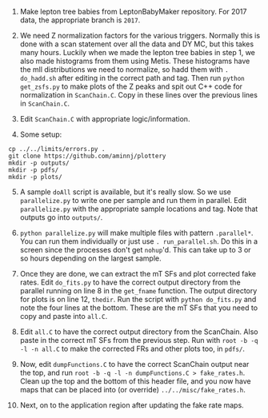 1. Make lepton tree babies from LeptonBabyMaker repository. For 2017 data, the appropriate branch is `2017`.

2. We need Z normalization factors for the various triggers. Normally this is done with a scan statement over all the data
and DY MC, but this takes many hours. Luckily when we made the lepton tree babies in step 1, we also made histograms from them using
Metis. These histograms have the mll distributions we need to normalize, so hadd them with `. do_hadd.sh` after editing in the correct path
and tag. Then run `python get_zsfs.py` to make plots of the Z peaks and spit out C++ code for normalization in `ScanChain.C`. Copy in these lines
over the previous lines in `ScanChain.C`.

3. Edit `ScanChain.C` with appropriate logic/information.

4. Some setup:
```
cp ../../limits/errors.py .
git clone https://github.com/aminnj/plottery
mkdir -p outputs/
mkdir -p pdfs/
mkdir -p plots/
```

5. A sample `doAll` script is available, but it's really slow. So we use `parallelize.py` to write one per sample and run them in parallel. 
Edit `parallelize.py` with the appropriate sample locations and tag. Note that outputs go into `outputs/`.

6. `python parallelize.py` will make multiple files with pattern `.parallel*`. You can run them individually or just use `. run_parallel.sh`.
Do this in a screen since the processes don't get `nohup`'d. This can take up to 3 or so hours depending on the largest sample.

7. Once they are done, we can extract the mT SFs and plot corrected fake rates. Edit `do_fits.py` to have the correct output directory from the 
parallel running on line 8 in the `get_fname` function. The output directory for plots is on line 12, `thedir`. Run the script with `python do_fits.py` and note the
four lines at the bottom. These are the mT SFs that you need to copy and paste into `all.C`.

8. Edit `all.C` to have the correct output directory from the ScanChain. Also paste in the correct mT SFs from the previous step. Run with
`root -b -q -l -n all.C` to make the corrected FRs and other plots too, in `pdfs/`. 

9. Now, edit `dumpFunctions.C` to have the correct ScanChain output near the top, and run `root -b -q -l -n dumpFunctions.C > fake_rates.h`. Clean up 
the top and the bottom of this header file, and you now have maps that can be placed into (or override) `../../misc/fake_rates.h`.

10. Next, on to the application region after updating the fake rate maps.
